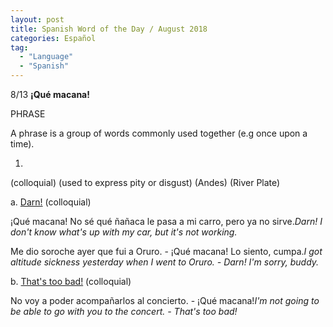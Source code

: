 ```yaml
---
layout: post
title: Spanish Word of the Day / August 2018
categories: Español
tag:
  - "Language"
  - "Spanish"
---
```


8/13 **¡Qué macana!**

PHRASE

A phrase is a group of words commonly used together (e.g once upon a time).

1. 

(colloquial) (used to express pity or disgust) (Andes) (River Plate)

a. [Darn!](http://www.spanishdict.com/translate/Darn!) (colloquial) 

¡Qué macana! No sé qué ñañaca le pasa a mi carro, pero ya no sirve.*Darn! I don't know what's up with my car, but it's not working.*

Me dio soroche ayer que fui a Oruro. - ¡Qué macana! Lo siento, cumpa.*I got altitude sickness yesterday when I went to Oruro. - Darn! I'm sorry, buddy.*

b. [That's too bad!](http://www.spanishdict.com/translate/That's%20too%20bad!) (colloquial) 

No voy a poder acompañarlos al concierto. - ¡Qué macana!*I'm not going to be able to go with you to the concert. - That's too bad!*
